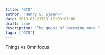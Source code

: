 ```yaml
---
title: "GTD"
author: "Henry S. Sjøen>"
date: 2019-03-21T13:12:09+01:00
draft: true
description: "The quest of becoming more "
tags: ["GTD"]
---
```


Things vs Omnifocus
